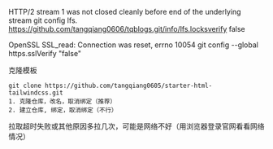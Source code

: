 HTTP/2 stream 1 was not closed cleanly before end of the underlying stream
git config lfs. https://github.com/tangqiang0606/tqblogs.git/info/lfs.locksverify false


OpenSSL SSL_read: Connection was reset, errno 10054
git config --global https.sslVerify "false"

克隆模板
```
git clone https://github.com/tangqiang0605/starter-html-tailwindcss.git
1. 克隆仓库，改名，取消绑定（推荐）
2. 建立仓库, 绑定，取消绑定（不行）
```

拉取超时失败或其他原因多拉几次，可能是网络不好（用浏览器登录官网看看网络情况）